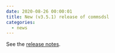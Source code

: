 ```yaml
---
date: 2020-08-26 00:00:01 
title: New (v3.5.1) release of commsdsl
categories:
  - news
---
```

See the [release notes](https://github.com/commschamp/commsdsl/releases/tag/v3.5.1).


